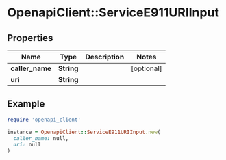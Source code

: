 # OpenapiClient::ServiceE911URIInput

## Properties

| Name | Type | Description | Notes |
| ---- | ---- | ----------- | ----- |
| **caller_name** | **String** |  | [optional] |
| **uri** | **String** |  |  |

## Example

```ruby
require 'openapi_client'

instance = OpenapiClient::ServiceE911URIInput.new(
  caller_name: null,
  uri: null
)
```

